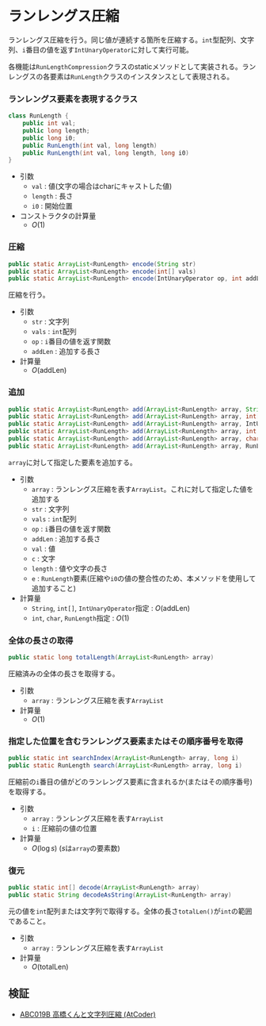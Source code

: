 # ランレングス圧縮
ランレングス圧縮を行う。同じ値が連続する箇所を圧縮する。`int`型配列、文字列、`i`番目の値を返す`IntUnaryOperator`に対して実行可能。

各機能は`RunLengthCompression`クラスのstaticメソッドとして実装される。ランレングスの各要素は`RunLength`クラスのインスタンスとして表現される。

### ランレングス要素を表現するクラス
```java
class RunLength {
	public int val;
	public long length;
	public long i0;
	public RunLength(int val, long length)
	public RunLength(int val, long length, long i0)
}
```
- 引数
  - `val` : 値(文字の場合はcharにキャストした値)
  - `length` : 長さ
  - `i0` : 開始位置
- コンストラクタの計算量
  - $O(1)$

### 圧縮
```java
public static ArrayList<RunLength> encode(String str)
public static ArrayList<RunLength> encode(int[] vals)
public static ArrayList<RunLength> encode(IntUnaryOperator op, int addLen)
```
圧縮を行う。
- 引数
  - `str` : 文字列
  - `vals` : `int`配列
  - `op` : `i`番目の値を返す関数
  - `addLen` : 追加する長さ
- 計算量
  - $O(\mathrm{addLen})$

### 追加
```java
public static ArrayList<RunLength> add(ArrayList<RunLength> array, String str)
public static ArrayList<RunLength> add(ArrayList<RunLength> array, int[] vals)
public static ArrayList<RunLength> add(ArrayList<RunLength> array, IntUnaryOperator op, int addLen)
public static ArrayList<RunLength> add(ArrayList<RunLength> array, int val, long length)
public static ArrayList<RunLength> add(ArrayList<RunLength> array, char c, long length)
public static ArrayList<RunLength> add(ArrayList<RunLength> array, RunLength e)
```
`array`に対して指定した要素を追加する。
- 引数
  - `array` : ランレングス圧縮を表す`ArrayList`。これに対して指定した値を追加する
  - `str` : 文字列
  - `vals` : `int`配列
  - `op` : `i`番目の値を返す関数
  - `addLen` : 追加する長さ
  - `val` : 値
  - `c` : 文字
  - `length` : 値や文字の長さ
  - `e` : `RunLength`要素(圧縮や`i0`の値の整合性のため、本メソッドを使用して追加すること)
- 計算量
  - `String`, `int[]`, `IntUnaryOperator`指定 : $O(\mathrm{addLen})$
  - `int`, `char`, `RunLength`指定 : $O(1)$

### 全体の長さの取得
```java
public static long totalLength(ArrayList<RunLength> array)
```
圧縮済みの全体の長さを取得する。
- 引数
  - `array` : ランレングス圧縮を表す`ArrayList`
- 計算量
  - $O(1)$

### 指定した位置を含むランレングス要素またはその順序番号を取得
```java
public static int searchIndex(ArrayList<RunLength> array, long i)
public static RunLength search(ArrayList<RunLength> array, long i)
```
圧縮前の`i`番目の値がどのランレングス要素に含まれるか(またはその順序番号)を取得する。
- 引数
  - `array` : ランレングス圧縮を表す`ArrayList`
  - `i` : 圧縮前の値の位置
- 計算量
  - $O(\log s)$ ($s$は`array`の要素数)

### 復元
```java
public static int[] decode(ArrayList<RunLength> array)
public static String decodeAsString(ArrayList<RunLength> array)
```
元の値を`int`配列または文字列で取得する。全体の長さ`totalLen()`が`int`の範囲であること。
- 引数
  - `array` : ランレングス圧縮を表す`ArrayList`
- 計算量
  - $O(\mathrm{totalLen})$

## 検証
- [ABC019B 高橋くんと文字列圧縮 (AtCoder)](https://atcoder.jp/contests/abc019/submissions/67988166)

